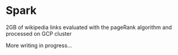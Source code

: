# Spark

2GB of wikipedia links evaluated with the pageRank algorithm and processed on GCP cluster

More writing in progress...
